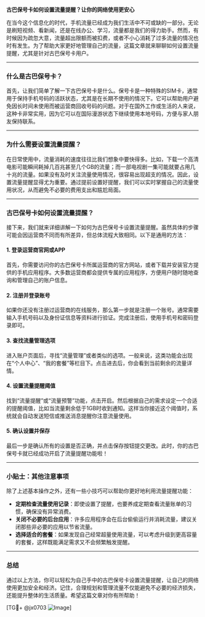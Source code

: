 **古巴保号卡如何设置流量提醒？让你的网络使用更安心**

在当今这个信息化的时代，手机流量已经成为我们生活中不可或缺的一部分。无论是刷短视频、看新闻，还是在线办公、学习，流量都是我们的得力助手。然而，有时候因为疏忽大意，流量超出限额而被扣费，或者不小心消耗了过多流量的情况也时有发生。为了帮助大家更好地管理自己的流量，这篇文章就来聊聊如何设置流量提醒，尤其是针对古巴保号卡用户。

---

### 什么是古巴保号卡？

首先，让我们简单了解一下古巴保号卡是什么。保号卡是一种特殊的SIM卡，通常用于保持手机号码的活跃状态，尤其是在长期不使用的情况下。它可以帮助用户避免因长时间未使用而被运营商回收号码的问题。对于在国外工作或生活的人来说，这种卡非常实用，因为它可以在国际漫游状态下继续使用本地号码，方便与家人朋友保持联系。

---

### 为什么需要设置流量提醒？

在日常使用中，流量消耗的速度往往比我们想象中要快得多。比如，下载一个高清电影可能瞬间耗掉几百兆甚至几个GB的流量；而一部电视剧一集可能就要占用几十兆的流量。如果没有及时关注流量使用情况，很容易出现超支的情况。因此，设置流量提醒显得尤为重要。通过提前设置好提醒，我们可以实时掌握自己的流量使用状况，从而避免不必要的费用支出和尴尬局面。

---

### 古巴保号卡如何设置流量提醒？

接下来，我们就来详细讲解一下如何为古巴保号卡设置流量提醒。虽然具体的步骤可能会因运营商不同而有所差异，但总体流程大致相同。以下是通用的方法：

#### **1. 登录运营商官网或APP**
首先，你需要访问你的古巴保号卡所属运营商的官方网站，或者下载并安装官方提供的手机应用程序。大多数运营商都会提供专属的应用程序，方便用户随时随地查询和管理自己的账户信息。

#### **2. 注册并登录账号**
如果你还没有注册过运营商的在线服务，那么第一步就是注册一个账号。通常需要输入手机号码以及身份证信息等资料进行验证。完成注册后，使用手机号和密码登录即可。

#### **3. 查找流量管理选项**
进入账户页面后，寻找“流量管理”或者类似的选项。一般来说，这类功能会出现在“个人中心”、“我的套餐”等栏目下。点击进去后，你会看到当前剩余的流量详情。

#### **4. 设置流量提醒阈值**
找到“流量提醒”或“流量预警”功能，点击开启。然后根据自己的需求设定一个合适的提醒阈值，比如当流量剩余低于1GB时收到通知。这样当你接近这个阈值时，系统就会自动发送短信或推送消息提醒你注意流量使用。

#### **5. 确认设置并保存**
最后一步是确认所有的设置是否正确，并点击保存按钮提交更改。此时，你的古巴保号卡就已经成功开启了流量提醒功能啦！

---

### 小贴士：其他注意事项

除了上述基本操作之外，还有一些小技巧可以帮助你更好地利用流量提醒功能：

- **定期检查流量使用记录**：即使设置了提醒，也要养成定期查看流量账单的习惯，确保没有异常消费。
- **关闭不必要的后台应用**：许多应用程序会在后台偷偷运行并消耗流量，建议关闭那些非必要的应用以节省流量。
- **选择适合的套餐**：如果发现自己经常超量使用流量，可以考虑升级到更高容量的套餐，这样既能满足需求又不会频繁触发提醒。

---

### 总结

通过以上方法，你可以轻松为自己手中的古巴保号卡设置流量提醒，让自己的网络使用更加安全和经济。记住，合理规划和管理流量不仅能避免不必要的经济损失，还能提升整体的生活质量。希望这篇文章对你有所帮助！

[TG💪+ @jx0703 ![Image](https://github.com/user-attachments/assets/dbca1d08-cadb-493c-b0ec-ad6f7a83f270)]